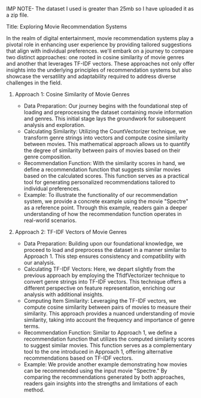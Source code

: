 IMP NOTE- The dataset I used is greater than 25mb so I have uploaded it as a zip file.

Title: Exploring Movie Recommendation Systems

In the realm of digital entertainment, movie recommendation systems play a pivotal role in enhancing user experience by providing tailored suggestions that align with individual preferences. we'll embark on a journey to compare two distinct approaches: one rooted in cosine similarity of movie genres and another that leverages TF-IDF vectors. These approaches not only offer insights into the underlying principles of recommendation systems but also showcase the versatility and adaptability required to address diverse challenges in the field.

1. Approach 1: Cosine Similarity of Movie Genres
   - Data Preparation: Our journey begins with the foundational step of loading and preprocessing the dataset containing movie information and genres. This initial stage lays the groundwork for subsequent analysis and exploration.
   - Calculating Similarity: Utilizing the CountVectorizer technique, we transform genre strings into vectors and compute cosine similarity between movies. This mathematical approach allows us to quantify the degree of similarity between pairs of movies based on their genre composition.
   - Recommendation Function: With the similarity scores in hand, we define a recommendation function that suggests similar movies based on the calculated scores. This function serves as a practical tool for generating personalized recommendations tailored to individual preferences.
   - Example: To illustrate the functionality of our recommendation system, we provide a concrete example using the movie "Spectre" as a reference point. Through this example, readers gain a deeper understanding of how the recommendation function operates in real-world scenarios.

2. Approach 2: TF-IDF Vectors of Movie Genres
   - Data Preparation: Building upon our foundational knowledge, we proceed to load and preprocess the dataset in a manner similar to Approach 1. This step ensures consistency and compatibility with our analysis.
   - Calculating TF-IDF Vectors: Here, we depart slightly from the previous approach by employing the TfidfVectorizer technique to convert genre strings into TF-IDF vectors. This technique offers a different perspective on feature representation, enriching our analysis with additional insights.
   - Computing Item Similarity: Leveraging the TF-IDF vectors, we compute cosine similarity between pairs of movies to measure their similarity. This approach provides a nuanced understanding of movie similarity, taking into account the frequency and importance of genre terms.
   - Recommendation Function: Similar to Approach 1, we define a recommendation function that utilizes the computed similarity scores to suggest similar movies. This function serves as a complementary tool to the one introduced in Approach 1, offering alternative recommendations based on TF-IDF vectors.
   - Example: We provide another example demonstrating how movies can be recommended using the input movie "Spectre." By comparing the recommendations generated by both approaches, readers gain insights into the strengths and limitations of each method.





